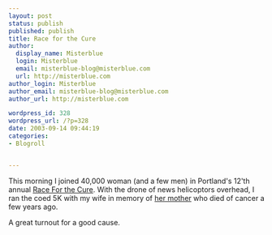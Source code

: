 ```yaml
---
layout: post
status: publish
published: publish
title: Race for the Cure
author:
  display_name: Misterblue
  login: Misterblue
  email: misterblue-blog@misterblue.com
  url: http://misterblue.com
author_login: Misterblue
author_email: misterblue-blog@misterblue.com
author_url: http://misterblue.com

wordpress_id: 328
wordpress_url: /?p=328
date: 2003-09-14 09:44:19
categories:
- Blogroll


---
```

<p>
This morning I joined 40,000 woman (and a few men) in 
Portland's 12'th annual
<a href="http://www.raceforthecure-pdx.org">Race For the Cure</a>.
With the drone of news helicoptors overhead, 
I ran the coed 5K with my wife in memory of 
<a href="http://www.misterblue.com/Adele/">her mother</a>
who died of cancer a few years ago.
</p>
<p>
A great turnout for a good cause.
</p>
